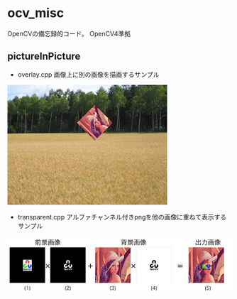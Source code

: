 # ocv_misc
OpenCVの備忘録的コード。
OpenCV4準拠

## pictureInPicture

* overlay.cpp
画像上に別の画像を描画するサンプル

![Figure1](figure/figure_001.jpg)

* transparent.cpp
アルファチャンネル付きpngを他の画像に重ねて表示するサンプル

![Figure2](figure/figure_002.png)
